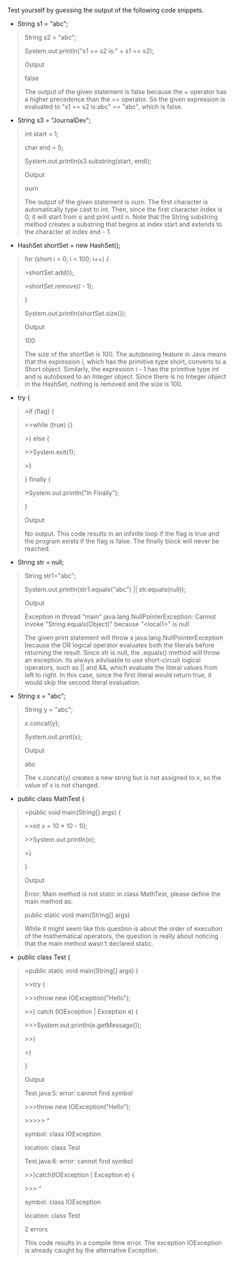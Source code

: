 Test yourself by guessing the output of the following code snippets.

- String s1 = \"abc\";

> String s2 = \"abc\";
>
> System.out.println(\"s1 == s2 is:\" + s1 == s2);
>
> Output
>
> false
>
> The output of the given statement is false because the + operator has
> a higher precedence than the == operator. So the given expression is
> evaluated to "s1 == s2 is:abc" == "abc", which is false.

- String s3 = \"JournalDev\";

> int start = 1;
>
> char end = 5;
>
> System.out.println(s3.substring(start, end));
>
> Output
>
> ourn
>
> The output of the given statement is ourn. The first character is
> automatically type cast to int. Then, since the first character index
> is 0, it will start from o and print until n. Note that the String
> substring method creates a substring that begins at index start and
> extends to the character at index end - 1.

- HashSet shortSet = new HashSet();

> for (short i = 0; i \< 100; i++) {
>
> \>shortSet.add(i);
>
> \>shortSet.remove(i - 1);
>
> }
>
> System.out.println(shortSet.size());
>
> Output
>
> 100
>
> The size of the shortSet is 100. The autoboxing feature in Java means
> that the expression i, which has the primitive type short, converts to
> a Short object. Similarly, the expression i - 1 has the primitive type
> int and is autoboxed to an Integer object. Since there is no Integer
> object in the HashSet, nothing is removed and the size is 100.

- try {

> \>if (flag) {
>
> \>\>while (true) {}
>
> \>} else {
>
> \>\>System.exit(1);
>
> \>}
>
> } finally {
>
> \>System.out.println(\"In Finally\");
>
> }
>
> Output
>
> No output. This code results in an infinite loop if the flag is true
> and the program exists if the flag is false. The finally block will
> never be reached.

- String str = null;

> String str1=\"abc\";
>
> System.out.println(str1.equals(\"abc\") \|\| str.equals(null));
>
> Output
>
> Exception in thread \"main\" java.lang.NullPointerException: Cannot
> invoke \"String.equals(Object)\" because \"\<local1\>\" is null
>
> The given print statement will throw a java.lang.NullPointerException
> because the OR logical operator evaluates both the literals before
> returning the result. Since str is null, the .equals() method will
> throw an exception. Its always advisable to use short-circuit logical
> operators, such as \|\| and &&, which evaluate the literal values from
> left to right. In this case, since the first literal would return
> true, it would skip the second literal evaluation.

- String x = \"abc\";

> String y = \"abc\";
>
> x.concat(y);
>
> System.out.print(x);
>
> Output
>
> abc
>
> The x.concat(y) creates a new string but is not assigned to x, so the
> value of x is not changed.

- public class MathTest {

> \>public void main(String\[\] args) {
>
> \>\>int x = 10 \* 10 - 10;
>
> \>\>System.out.println(x);
>
> \>}
>
> }
>
> Output
>
> Error: Main method is not static in class MathTest, please define the
> main method as:
>
> public static void main(String\[\] args)
>
> While it might seem like this question is about the order of execution
> of the mathematical operators, the question is really about noticing
> that the main method wasn't declared static.

- public class Test {

> \>public static void main(String\[\] args) {
>
> \>\>try {
>
> \>\>\>throw new IOException(\"Hello\");
>
> \>\>} catch (IOException \| Exception e) {
>
> \>\>\>System.out.println(e.getMessage());
>
> \>\>}
>
> \>}
>
> }
>
> Output
>
> Test.java:5: error: cannot find symbol
>
> \>\>\>throw new IOException(\"Hello\");
>
> \>\>\>\>\> \^
>
> symbol: class IOException
>
> location: class Test
>
> Test.java:6: error: cannot find symbol
>
> \>\>}catch(IOException \| Exception e) {
>
> \>\>\> \^
>
> symbol: class IOException
>
> location: class Test
>
> 2 errors
>
> This code results in a compile time error. The exception IOException
> is already caught by the alternative Exception.